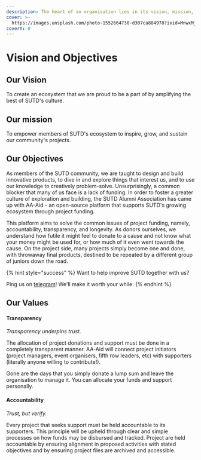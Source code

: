 ```yaml
---
description: The heart of an organisation lies in its vision, mission, and values.
cover: >-
  https://images.unsplash.com/photo-1552664730-d307ca884978?ixid=MnwxMjA3fDB8MHxwaG90by1wYWdlfHx8fGVufDB8fHx8&ixlib=rb-1.2.1&auto=format&fit=crop&w=2970&q=80
coverY: 0
---
```


# Vision and Objectives

## Our Vision

To create an ecosystem that we are proud to be a part of by amplifying the best of SUTD's culture.

## Our mission

To empower members of SUTD's ecosystem to inspire, grow, and sustain our community's projects.

## Our Objectives

As members of the SUTD community, we are taught to design and build innovative products, to dive in and explore things that interest us, and to use our knowledge to creatively problem-solve. Unsurprisingly, a common blocker that many of us face is a lack of funding. In order to foster a greater culture of exploration and building, the SUTD Alumni Association has came up with AA-Aid - an open-source platform that supports SUTD's growing ecosystem through project funding.

This platform aims to solve the common issues of project funding, namely, accountability, transparency, and longevity. As donors ourselves, we understand how futile it might feel to donate to a cause and not know what your money might be used for, or how much of it even went towards the cause. On the project side, many projects simply become one and done, with throwaway final products, destined to be repeated by a different group of juniors down the road.

{% hint style="success" %}
Want to help improve SUTD together with us?&#x20;

Ping us on [telegram](https://t.me/weijinn)! We'll make it worth your while.
{% endhint %}

## Our Values

#### Transparency

_Transparency underpins trust._

The allocation of project donations and support must be done in a completely transparent manner. AA-Aid will connect project initiators (project managers, event organisers, fifth row leaders, etc) with supporters (literally anyone willing to contribute!).&#x20;

Gone are the days that you simply donate a lump sum and leave the organisation to manage it. You can allocate your funds and support personally.

#### Accountability

_Trust, but verify._

Every project that seeks support must be held accountable to its supporters. This principle will be upheld through clear and simple processes on how funds may be disbursed and tracked. Project are held accountable by ensuring alignment in proposed activities with stated objectives and by ensuring project files are archived and accessible.
